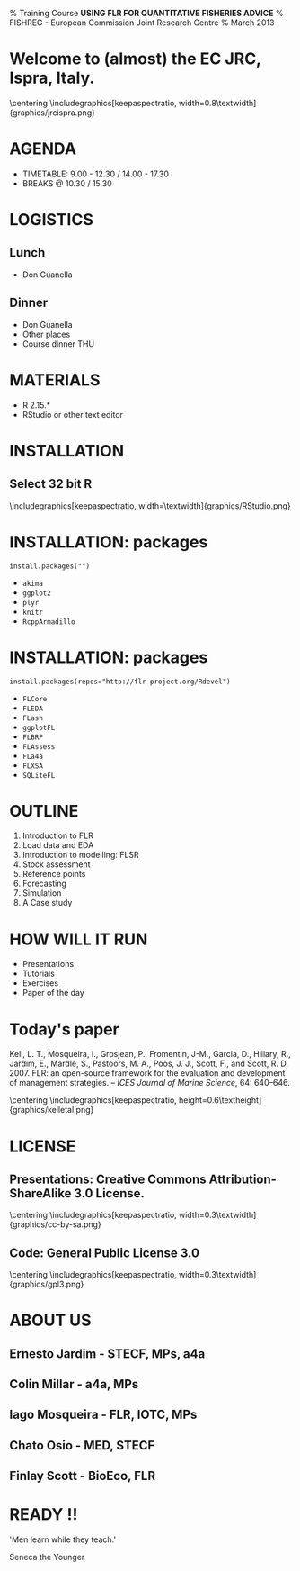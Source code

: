 % Training Course **USING FLR FOR QUANTITATIVE FISHERIES ADVICE**
% FISHREG - European Commission Joint Research Centre
% March 2013

# Welcome to (almost) the EC JRC, Ispra, Italy.

\centering
\includegraphics[keepaspectratio, width=0.8\textwidth]{graphics/jrcispra.png}


# AGENDA

* TIMETABLE: 9.00 - 12.30 / 14.00 - 17.30
* BREAKS @ 10.30 / 15.30

# LOGISTICS

## Lunch

- Don Guanella

## Dinner

- Don Guanella
- Other places
- Course dinner THU

# MATERIALS

- R 2.15.*
- RStudio or other text editor

# INSTALLATION

## Select 32 bit R

\includegraphics[keepaspectratio, width=\textwidth]{graphics/RStudio.png}

# INSTALLATION: packages

`install.packages("")`

* `akima`
* `ggplot2`
* `plyr`
* `knitr`
* `RcppArmadillo`

# INSTALLATION: packages

`install.packages(repos="http://flr-project.org/Rdevel")`

* `FLCore`
* `FLEDA`
* `FLash`
* `ggplotFL`
* `FLBRP`
* `FLAssess`
* `FLa4a`
* `FLXSA`
* `SQLiteFL`

# OUTLINE

1. Introduction to FLR
2. Load data and EDA
3. Introduction to modelling: FLSR
4. Stock assessment
5. Reference points
6. Forecasting
7. Simulation
8. A Case study

# HOW WILL IT RUN

- Presentations
- Tutorials
- Exercises
- Paper of the day

# Today's paper

Kell, L. T., Mosqueira, I., Grosjean, P., Fromentin, J-M., Garcia, D., Hillary, R., Jardim, E., Mardle, S., Pastoors, M. A., Poos, J. J., Scott, F., and Scott, R. D. 2007. FLR: an open-source framework for the evaluation and development of management strategies. – _ICES Journal of Marine Science_, 64: 640–646.

\centering
\includegraphics[keepaspectratio, height=0.6\textheight]{graphics/kelletal.png}


# LICENSE

## Presentations: Creative Commons Attribution-ShareAlike 3.0 License.

\centering
\includegraphics[keepaspectratio, width=0.3\textwidth]{graphics/cc-by-sa.png}

## Code: General Public License 3.0

\centering
\includegraphics[keepaspectratio, width=0.3\textwidth]{graphics/gpl3.png}

# ABOUT US

## Ernesto Jardim - STECF, MPs, a4a

## Colin Millar - a4a, MPs

## Iago Mosqueira - FLR, IOTC, MPs

## Chato Osio - MED, STECF

## Finlay Scott - BioEco, FLR

# READY !!

'Men learn while they teach.'

  Seneca the Younger


